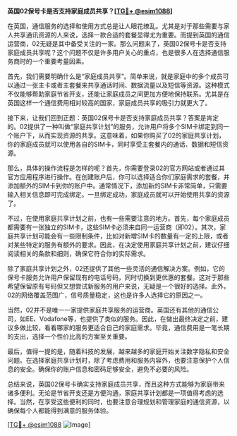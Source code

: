 **英国02保号卡是否支持家庭成员共享？[[TG💪+ @esim1088](https://t.me/s/esim1088)]**

在英国，通信服务的选择和使用方式总是让人眼花缭乱。尤其是对于那些需要与家人共享通讯资源的人来说，选择一款合适的套餐显得尤为重要。而提到英国的通信运营商，02无疑是其中备受关注的一家。那么问题来了，英国02保号卡是否支持家庭成员共享呢？这个问题不仅是许多用户关心的重点，也是很多人在选择通信服务商时的一个重要考量因素。

首先，我们需要明确什么是“家庭成员共享”。简单来说，就是家庭中的多个成员可以通过一张主卡或者主套餐来共享通话时间、数据流量以及短信等资源。这种模式不仅能够帮助家庭节省开支，还能让家庭成员之间更加方便地保持联系。尤其是在英国这样一个通信费用相对较高的国家，家庭成员共享的吸引力就更大了。

接下来，让我们回到正题：英国02保号卡是否支持家庭成员共享？答案是肯定的。02提供了一种叫做“家庭共享计划”的服务，允许用户将多个SIM卡绑定到同一个账户下，从而实现资源的共享。这意味着，如果你购买了02的家庭共享计划，你的家庭成员就可以使用各自的SIM卡，同时享受主套餐内的通话、数据和短信资源。

那么，具体的操作流程是怎样的呢？首先，你需要登录02的官方网站或者通过其官方应用程序进行操作。在创建账户后，你可以选择适合你们家庭需求的套餐，并添加额外的SIM卡到你的账户中。通常情况下，添加新的SIM卡非常简单，只需要输入相关信息即可完成绑定。一旦绑定成功，家庭成员就可以开始使用共享的资源了。

不过，在使用家庭共享计划之前，也有一些需要注意的地方。首先，每个家庭成员都需要有一张独立的SIM卡，这些SIM卡必须来自同一运营商（即02）。其次，家庭共享计划可能会有一些限制条件，比如对新增SIM卡的数量有一定的上限，或者对某些特定的服务有额外的要求。因此，在决定使用家庭共享计划之前，建议仔细阅读相关的条款和细则，确保它符合你的实际需求。

除了家庭共享计划之外，02还提供了其他一些灵活的通信解决方案。例如，它的保号卡服务允许用户保留现有的电话号码，同时切换到更优惠的套餐。这对于那些希望保留原有号码但又想尝试新服务的用户来说，无疑是一个很好的选择。此外，02的网络覆盖范围广，信号质量稳定，这也是许多人选择它的原因之一。

当然，02并不是唯一一家提供家庭共享服务的运营商。英国还有其他的通信公司，如EE、Vodafone等，也提供了类似的服务。因此，在做出最终决定之前，建议多做比较，看看哪家的服务更适合自己的家庭需求。毕竟，通信费用是一笔长期的支出，选择一个性价比高的方案至关重要。

最后，值得一提的是，随着科技的发展，越来越多的家庭开始关注数字隐私和安全问题。在选择家庭共享计划时，除了考虑费用和服务内容外，也要注意保护个人信息的安全。确保你的账户信息和密码足够安全，避免不必要的风险。

总结来说，英国02保号卡确实支持家庭成员共享，而且这种方式能够为家庭带来诸多便利。无论是节省开支还是方便沟通，家庭共享计划都是一项值得考虑的选择。当然，在享受这些便利的同时，也要注意合理规划和管理家庭的通信资源，以确保每个人都能得到满意的服务体验。

[[TG💪+ @esim1088](https://t.me/s/esim1088) ![Image](https://i.postimg.cc/4NQfJmqS/Snipaste-2025-05-13-00-14-12.png)]